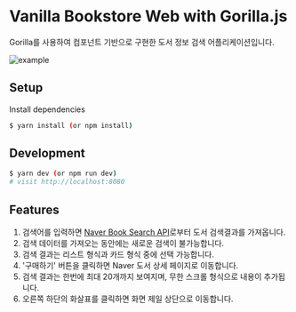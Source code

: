 # Vanilla Bookstore Web with Gorilla.js

Gorilla를 사용하여 컴포넌트 기반으로 구현한 도서 정보 검색 어플리케이션입니다.

<img src="./Vanilla Bookstore.gif" alt="example">

## Setup

Install dependencies

```sh
$ yarn install (or npm install)
```

## Development

```sh
$ yarn dev (or npm run dev)
# visit http://localhost:8080
```

## Features

1. 검색어를 입력하면 [Naver Book Search API](https://developers.naver.com/docs/search/book/)로부터 도서 검색결과를 가져옵니다.
2. 검색 데이터를 가져오는 동안에는 새로운 검색이 불가능합니다.
3. 검색 결과는 리스트 형식과 카드 형식 중에 선택 가능합니다.
4. '구매하기' 버튼을 클릭하면 Naver 도서 상세 페이지로 이동합니다.
4. 검색 결과는 한번에 최대 20개까지 보여지며, 무한 스크롤 형식으로 내용이 추가됩니다.
5. 오른쪽 하단의 화살표를 클릭하면 화면 제일 상단으로 이동합니다.

